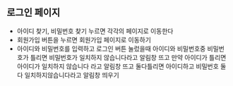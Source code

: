 ## 로그인 페이지

- 아이디 찾기, 비밀번호 찾기 누르면 각각의 페이지로 이동한다
- 회원가입 버튼을 누르면 회원가입 페이지로 이동하기
- 아이디와 비밀번호를 입력하고 로그인 버튼 눌렀을때 아이디와 비밀번호중 비밀번호가 틀리면
  비밀번호가 일치하지 않습니다라고 알림창 뜨고
  만약 아이디가 틀리면 아이디가 일치하지 않습니다
  라고 알림창 뜨고 둘다틀리면 아이디하고 비밀번호 둘다 일치하지않습니다라고 알림창 띄우기
